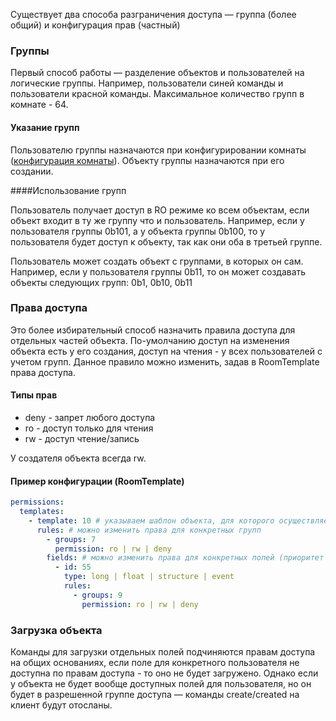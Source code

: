 
Существует два способа разграничения доступа — группа (более общий) и конфигурация прав (частный)

### Группы

Первый способ работы — разделение объектов и пользователей на логические группы. 
Например, пользователи синей команды и пользователи красной команды. 
Максимальное количество групп в комнате - 64.

#### Указание групп
Пользователю группы назначаются при конфигурировании комнаты 
([конфигурация комнаты](/components/relay/configuration/room)). 
Объекту группы назначаются при его создании.

####Использование групп

Пользователь получает доступ в RO режиме ко всем объектам, если объект входит в ту же группу что и пользователь. Например, если у пользователя группы 0b101, а у объекта группы
0b100, то у пользователя будет доступ к объекту, так как они оба в третьей группе.

Пользователь может создать объект с группами, в которых он сам. Например, если у пользователя группы 0b11, то он может создавать объекты следующих групп: 0b1, 0b10, 0b11
 

### Права доступа

Это более избирательный способ назначить правила доступа для отдельных частей объекта.
По-умолчанию доступ на изменения объекта есть у его создания, доступ на чтения - у всех пользователей с учетом групп.
Данное правило можно изменить, задав в RoomTemplate права доступа.

#### Типы прав

- deny - запрет любого доступа
- ro - доступ только для чтения
- rw - доступ чтение/запись

У создателя объекта всегда rw.


#### Пример конфигурации (RoomTemplate)

```yaml
permissions:
  templates:
    - template: 10 # указываем шаблон объекта, для которого осуществляется настройка прав
      rules: # можно изменить права для конкретных групп
        - groups: 7
          permission: ro | rw | deny
        fields: # можно изменить права для конкретных полей (приоритет выше чем права групп) 
          - id: 55
            type: long | float | structure | event
            rules:
              - groups: 9
                permission: ro | rw | deny
```


### Загрузка объекта
Команды для загрузки отдельных полей подчиняются правам доступа на общих основаниях, если поле для конкретного пользователя не доступна по правам доступа - то оно не будет 
загружено. Однако если у объекта не будет вообще доступных полей для пользователя, но он будет в разрешенной группе доступа — команды create/created на клиент будут отосланы.

